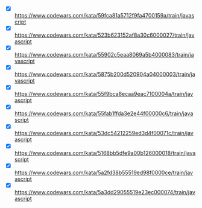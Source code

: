 - [x] <https://www.codewars.com/kata/59fca81a5712f9fa4700159a/train/javascript>
- [x] <https://www.codewars.com/kata/523b623152af8a30c6000027/train/javascript>
- [x] <https://www.codewars.com/kata/55902c5eaa8069a5b4000083/train/javascript>
- [x] <https://www.codewars.com/kata/5875b200d520904a04000003/train/javascript>
- [x] <https://www.codewars.com/kata/55f9bca8ecaa9eac7100004a/train/javascript>
- [x] <https://www.codewars.com/kata/55fab1ffda3e2e44f00000c6/train/javascript>
- [x] <https://www.codewars.com/kata/53dc54212259ed3d4f00071c/train/javascript>
- [x] <https://www.codewars.com/kata/5168bb5dfe9a00b126000018/train/javascript>
- [x] <https://www.codewars.com/kata/5a2fd38b55519ed98f0000ce/train/javascript>
- [x] <https://www.codewars.com/kata/5a3dd29055519e23ec000074/train/javascript>
